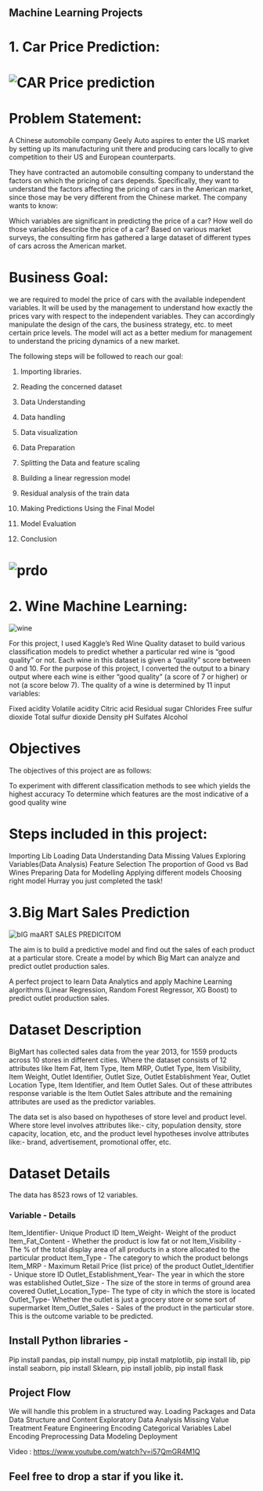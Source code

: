 
## Machine Learning Projects 

# 1. Car Price Prediction:

# ![CAR Price prediction](https://github.com/Aadi-stack/Machine-Learning--Projects/assets/90136986/6e189a95-9040-4ce6-abcb-f382988a5549)


# Problem Statement:

A Chinese automobile company Geely Auto aspires to enter the US market by setting up its manufacturing unit there and producing cars locally to give competition to their US and European counterparts.

They have contracted an automobile consulting company to understand the factors on which the pricing of cars depends. Specifically, they want to understand the factors affecting the pricing of cars in the American market, since those may be very different from the Chinese market. The company wants to know:

Which variables are significant in predicting the price of a car?
How well do those variables describe the price of a car?
Based on various market surveys, the consulting firm has gathered a large dataset of different types of cars across the American market.

# Business Goal:

we are required to model the price of cars with the available independent variables. It will be used by the management to understand how exactly the prices vary with respect to the independent variables. They can accordingly manipulate the design of the cars, the business strategy, etc. to meet certain price levels. The model will act as a better medium for management to understand the pricing dynamics of a new market.

The following steps will be followed to reach our goal:

1. Importing libraries.

2. Reading the concerned dataset

3. Data Understanding

4. Data handling

5. Data visualization

6. Data Preparation

7. Splitting the Data and feature scaling

8. Building a linear regression model

9. Residual analysis of the train data

10. Making Predictions Using the Final Model

11. Model Evaluation

  
12. Conclusion
  
  # ![prdo](https://github.com/Aadi-stack/Machine-Learning--Projects/assets/90136986/b03cff0e-9141-4ecc-b7be-ab3956200aac)


  # 2. Wine Machine Learning:



![wine](https://github.com/Aadi-stack/Machine-Learning--Projects/assets/90136986/731dfa8f-1cfe-4ddd-842a-d7de628310bd)

For this project, I used Kaggle’s Red Wine Quality dataset to build various classification models to predict whether a particular red wine is “good quality” or not. Each wine in this dataset is given a “quality” score between 0 and 10. For the purpose of this project, I converted the output to a binary output where each wine is either “good quality” (a score of 7 or higher) or not (a score below 7). The quality of a wine is determined by 11 input variables:

Fixed acidity
Volatile acidity
Citric acid
Residual sugar
Chlorides
Free sulfur dioxide
Total sulfur dioxide
Density
pH
Sulfates
Alcohol

# Objectives

The objectives of this project are as follows:

To experiment with different classification methods to see which yields the highest accuracy
To determine which features are the most indicative of a good quality wine

# Steps included in this project:

Importing Lib
Loading Data
Understanding Data
Missing Values
Exploring Variables(Data Analysis)
Feature Selection
The proportion of Good vs Bad Wines
Preparing Data for Modelling
Applying different models
Choosing right model
Hurray you just completed the task!





# 3.Big Mart Sales Prediction 


![bIG maART SALES PREDICITOM](https://github.com/Aadi-stack/Machine-Learning--Projects/assets/90136986/d20919b7-e3ae-41d4-a10c-fa1feaf056d5)



The aim is to build a predictive model and find out the sales of each product at a particular store. Create a model by which Big Mart can analyze and predict outlet production sales.

A perfect project to learn Data Analytics and apply Machine Learning algorithms (Linear Regression, Random Forest Regressor, XG Boost) to predict outlet production sales.



# Dataset Description

BigMart has collected sales data from the year 2013, for 1559 products across 10 stores in different cities. Where the dataset consists of 12 attributes like Item Fat, Item Type, Item MRP, Outlet Type, Item Visibility, Item Weight, Outlet Identifier, Outlet Size, Outlet Establishment Year, Outlet Location Type, Item Identifier, and Item Outlet Sales. Out of these attributes response variable is the Item Outlet Sales attribute and the remaining attributes are used as the predictor variables.

The data set is also based on hypotheses of store level and product level. Where store level involves attributes like:- city, population density, store capacity, location, etc, and the product level hypotheses involve attributes like:- brand, advertisement, promotional offer, etc.

# Dataset Details

The data has 8523 rows of 12 variables.

### Variable - Details

Item_Identifier- Unique Product ID
Item_Weight- Weight of the product
Item_Fat_Content - Whether the product is low fat or not
Item_Visibility - The % of the total display area of all products in a store allocated to the particular product
Item_Type - The category to which the product belongs
Item_MRP - Maximum Retail Price (list price) of the product
Outlet_Identifier - Unique store ID
Outlet_Establishment_Year- The year in which the store was established
Outlet_Size - The size of the store in terms of ground area covered
Outlet_Location_Type- The type of city in which the store is located
Outlet_Type- Whether the outlet is just a grocery store or some sort of supermarket
Item_Outlet_Sales - Sales of the product in the particular store. This is the outcome variable to be predicted.

##  Install Python libraries -

Pip install pandas,  pip install numpy,  pip install matplotlib,  pip install lib,  pip install seaborn,  pip install Sklearn,  pip install joblib, pip install flask

## Project Flow

We will handle this problem in a structured way.
Loading Packages and Data
Data Structure and Content
Exploratory Data Analysis
Missing Value Treatment
Feature Engineering
Encoding Categorical Variables
Label Encoding
Preprocessing Data
Modeling
Deployment

Video : https://www.youtube.com/watch?v=i57QmGR4M1Q

## Feel free to drop a star if you like it.


  



